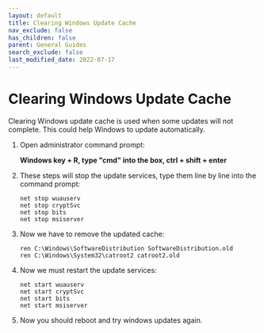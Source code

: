 ```yaml
---
layout: default
title: Clearing Windows Update Cache
nav_exclude: false
has_children: false
parent: General Guides
search_exclude: false
last_modified_date: 2022-07-17
---
```



# Clearing Windows Update Cache

Clearing Windows update cache is used when some updates will not complete. This could help Windows to update automatically. 

1. Open administrator command prompt:

    **Windows key + R, type "cmd" into the box, ctrl + shift + enter**

2. These steps will stop the update services, type them line by line into the command prompt:
    ```
    net stop wuauserv
    net stop cryptSvc
    net stop bits
    net stop msiserver
    ```
3. Now we have to remove the updated cache:
    ```
	ren C:\Windows\SoftwareDistribution SoftwareDistribution.old
	ren C:\Windows\System32\catroot2 catroot2.old
    ```
4. Now we must restart the update services:
    ```
	net start wuauserv
	net start cryptSvc
	net start bits
	net start msiserver
    ```
5. Now you should reboot and try windows updates again.
 

